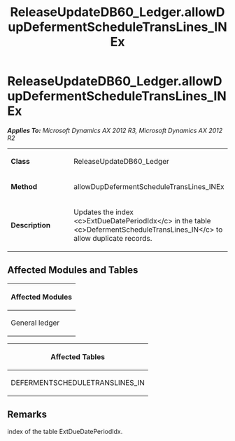 ﻿---
title: ReleaseUpdateDB60_Ledger.allowDupDefermentScheduleTransLines_INEx
TOCTitle: ReleaseUpdateDB60_Ledger.allowDupDefermentScheduleTransLines_INEx
ms:assetid: 6d063c17-f3f7-97dc-3fa7-09cecbe1fddd
ms:mtpsurl: https://msdn.microsoft.com/en-us/library/JJ685699(v=AX.60)
ms:contentKeyID: 49708900
ms.date: 05/18/2015
mtps_version: v=AX.60
---

# ReleaseUpdateDB60\_Ledger.allowDupDefermentScheduleTransLines\_INEx 


_**Applies To:** Microsoft Dynamics AX 2012 R3, Microsoft Dynamics AX 2012 R2_

<table>
<colgroup>
<col style="width: 50%" />
<col style="width: 50%" />
</colgroup>
<tbody>
<tr class="odd">
<td><p><strong>Class</strong></p></td>
<td><p>ReleaseUpdateDB60_Ledger</p></td>
</tr>
<tr class="even">
<td><p><strong>Method</strong></p></td>
<td><p>allowDupDefermentScheduleTransLines_INEx</p></td>
</tr>
<tr class="odd">
<td><p><strong>Description</strong></p></td>
<td><p>Updates the index &lt;c&gt;ExtDueDatePeriodIdx&lt;/c&gt; in the table &lt;c&gt;DefermentScheduleTransLines_IN&lt;/c&gt; to allow duplicate records.</p></td>
</tr>
</tbody>
</table>


## Affected Modules and Tables

<table>
<colgroup>
<col style="width: 100%" />
</colgroup>
<thead>
<tr class="header">
<th><p>Affected Modules</p></th>
</tr>
</thead>
<tbody>
<tr class="odd">
<td><p>General ledger</p></td>
</tr>
</tbody>
</table>


<table>
<colgroup>
<col style="width: 100%" />
</colgroup>
<thead>
<tr class="header">
<th><p>Affected Tables</p></th>
</tr>
</thead>
<tbody>
<tr class="odd">
<td><p>DEFERMENTSCHEDULETRANSLINES_IN</p></td>
</tr>
</tbody>
</table>


## Remarks

index of the table ExtDueDatePeriodIdx.

  


